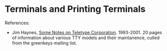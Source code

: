 Terminals and Printing Terminals
================================

References:
- Jim Haynes, [Some Notes on Teletype Corporation][haynes01]. 1993-2001.
  20 pages of information about various TTY models and their maintanence,
  culled from the greenkeys mailing list.



<!-------------------------------------------------------------------->
[haynes01]: https://deramp.com/downloads/mfe_archive/030-Terminals/Teletype/History/haynes--notes.pdf
